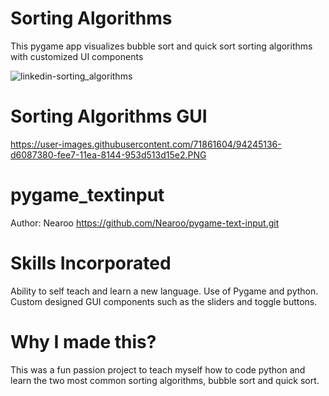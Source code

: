 # Sorting Algorithms
This pygame app visualizes bubble sort and quick sort sorting algorithms with customized UI components

![linkedin-sorting_algorithms](https://user-images.githubusercontent.com/71861604/116338497-d03e7d80-a7a9-11eb-9e9b-923f066889df.gif)

# Sorting Algorithms GUI
https://user-images.githubusercontent.com/71861604/94245136-d6087380-fee7-11ea-8144-953d513d15e2.PNG
# pygame_textinput
Author: Nearoo
https://github.com/Nearoo/pygame-text-input.git

# Skills Incorporated
Ability to self teach and learn a new language. Use of Pygame and python. Custom designed GUI components such as the sliders and toggle buttons.

# Why I made this?
This was a fun passion project to teach myself how to code python and learn the two most common sorting algorithms, bubble sort and quick sort.
